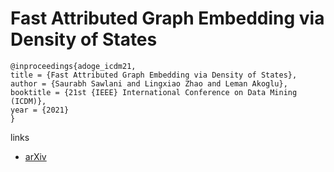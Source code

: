 # Fast Attributed Graph Embedding via Density of States

```
@inproceedings{adoge_icdm21,
title = {Fast Attributed Graph Embedding via Density of States},
author = {Saurabh Sawlani and Lingxiao Zhao and Leman Akoglu},
booktitle = {21st {IEEE} International Conference on Data Mining (ICDM)},
year = {2021}
}
```

links
- [arXiv](https://arxiv.org/abs/2110.05228)
